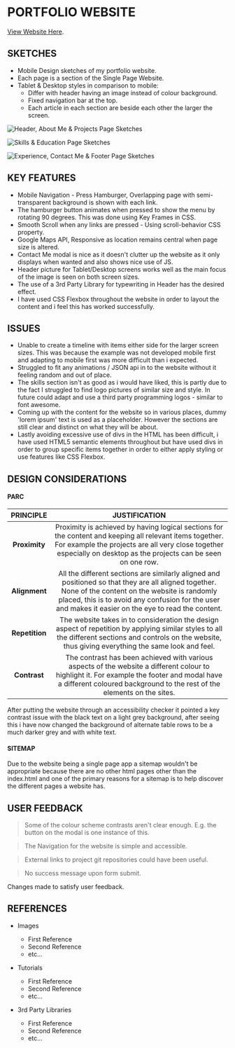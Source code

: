 # PORTFOLIO WEBSITE

[View Website Here]( https://chrispylcfc.github.io/Portfolio-Website/).

## SKETCHES

- Mobile Design sketches of my portfolio website.
- Each page is a section of the Single Page Website.
- Tablet & Desktop styles in comparison to mobile:
  - Differ with header having an image instead of colour background.
  - Fixed navigation bar at the top.
  - Each article in each section are beside each other the larger the screen.

![Header, About Me & Projects Page Sketches](images/sketches/sketch1.png)

![Skills & Education Page Sketches](images/sketches/sketch2.png)

![Experience, Contact Me & Footer Page Sketches](images/sketches/sketch3.png)

## KEY FEATURES

- Mobile Navigation - Press Hamburger, Overlapping page with semi-transparent background is shown with each link.
- The hamburger button animates when pressed to show the menu by rotating 90 degrees. This was done using Key Frames in CSS.
- Smooth Scroll when any links are pressed - Using scroll-behavior CSS property.
- Google Maps API, Responsive as location remains central when page size is altered.
- Contact Me modal is nice as it doesn't clutter up the website as it only displays when wanted and also shows nice use of JS.
- Header picture for Tablet/Desktop screens works well as the main focus of the image is seen on both screen sizes.
- The use of a 3rd Party Library for typewriting in Header has the desired effect.
- I have used CSS Flexbox throughout the website in order to layout the content and i feel this has worked successfully.

## ISSUES

- Unable to create a timeline with items either side for the larger screen sizes. This was because the example was not developed mobile first and adapting to mobile first was more difficult than i expected.
- Struggled to fit any animations / JSON api in to the website without it feeling random and out of place.
- The skills section isn't as good as i would have liked, this is partly due to the fact I struggled to find logo pictures of similar size and style. In future could adapt and use a third party programming logos - similar to font awesome.
- Coming up with the content for the website so in various places, dummy 'lorem ipsum' text is used as a placeholder. However the sections are still clear and distinct on what they will be about.
- Lastly avoiding excessive use of divs in the HTML has been difficult, i have used HTML5 semantic elements throughout but have used divs in order to group specific items together in order to either apply styling or use features like CSS Flexbox.


## DESIGN CONSIDERATIONS




#### PARC

| PRINCIPLE       | JUSTIFICATION |
|:---------------:|:-------------:|
| **Proximity**   | Proximity is achieved by having logical sections for the content and keeping all relevant items together. For example the projects are all very close together especially on desktop as the projects can be seen on one row.
| **Alignment**   | All the different sections are similarly aligned and positioned so that they are all aligned together. None of the content on the website is randomly placed, this is to avoid any confusion for the user and makes it easier on the eye to read the content. |
| **Repetition**  | The website takes in to consideration the design aspect of repetition by applying similar styles to all the different sections and controls on the website, thus giving everything the same look and feel. |
| **Contrast**    | The contrast has been achieved with various aspects of the website a different colour to highlight it. For example the footer and modal have a different coloured background to the rest of the elements on the sites. |

After putting the website through an accessibility checker it pointed a key contrast issue with the black text on a light grey background, after seeing this i have now changed the background of alternate table rows to be a much darker grey and with white text.

#### SITEMAP
Due to the website being a single page app a sitemap wouldn't be appropriate because there are no other html pages other than the index.html and one of the primary reasons for a sitemap is to help discover the different pages a website has.

## USER FEEDBACK

> Some of the colour scheme contrasts aren't clear enough. E.g. the button on the modal is one instance of this.

> The Navigation for the website is simple and accessible.

> External links to project git repositories could have been useful.

> No success message upon form submit.

Changes made to satisfy user feedback.

## REFERENCES

- Images
  - First Reference
  - Second Reference
  - etc...


- Tutorials
  - First Reference
  - Second Reference
  - etc...


- 3rd Party Libraries
  - First Reference
  - Second Reference
  - etc...

